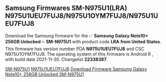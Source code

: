 <h2>Samsung Firmwares SM-N975U1(LRA) N975U1UEU7FUJ8/N975U1OYM7FUJ8/N975U1UEU7FUJ8</h2>
Download the Samsung firmware for the ✅ <strong>Samsung Galaxy Note10+ 256GB Unlocked </strong> ⭐ <strong>SM-N975U1</strong> with product code <strong>LRA</strong> <strong> from United States</strong>. This firmware has version number PDA <strong>N975U1UEU7FUJ8</strong> and CSC N975U1OYM7FUJ8. The operating system of this firmware is Android R , with build date 2021-11-30. Changelist <strong>22338387</strong>.


[SM-N975U1](https://samfirm.shop/samsung/model/SM-N975U1)
[N975U1UEU7FUJ8](https://samfirm.shop/samsung/pda/N975U1UEU7FUJ8)
[Download Firmware Samsung Galaxy Note10+ 256GB Unlocked SM-N975U1](https://samfirm.shop/samsung/firmware/478885)
